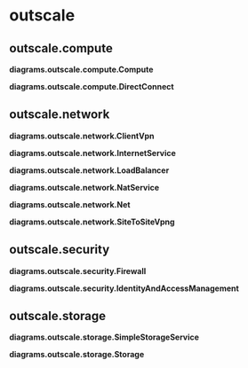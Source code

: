 # outscale

## outscale.compute

**diagrams.outscale.compute.Compute**

**diagrams.outscale.compute.DirectConnect**


## outscale.network

**diagrams.outscale.network.ClientVpn**

**diagrams.outscale.network.InternetService**

**diagrams.outscale.network.LoadBalancer**

**diagrams.outscale.network.NatService**

**diagrams.outscale.network.Net**

**diagrams.outscale.network.SiteToSiteVpng**


## outscale.security

**diagrams.outscale.security.Firewall**

**diagrams.outscale.security.IdentityAndAccessManagement**


## outscale.storage

**diagrams.outscale.storage.SimpleStorageService**

**diagrams.outscale.storage.Storage**


